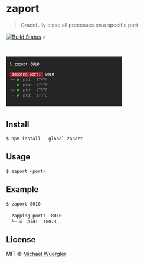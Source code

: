 # zaport 

> Gracefully close all processes on a specific port

[![Build Status](https://travis-ci.org/radiovisual/zaport.svg?branch=master)](https://travis-ci.org/radiovisual/zaport) :zap:

# ![zaport](media/screenshot.png)


## Install

```
$ npm install --global zaport
```


## Usage

```
$ zaport <port>
```
## Example

```
$ zaport 8010

  zapping port:  8010
  └─ ×  pid:  18073

```

## License

MIT © [Michael Wuergler](http://numetriclabs.com)
